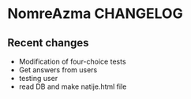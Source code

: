 # NomreAzma CHANGELOG

## Recent changes

* Modification of four-choice tests
* Get answers from users
* testing user
* read DB and make natije.html file

